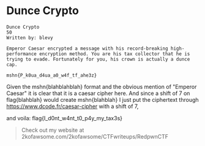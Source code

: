 # Dunce Crypto

```
Dunce Crypto
50
Written by: blevy

Emperor Caesar encrypted a message with his record-breaking high-performance encryption method. You are his tax collector that he is trying to evade. Fortunately for you, his crown is actually a dunce cap.

mshn{P_k0ua_d4ua_a0_w4f_tf_ahe3z}
```


Given the mshn{blahblahblah} format and the obvious mention of "Emperor Caesar" it is clear that it is a caesar cipher here.
And since a shift of 7 on flag{blahblah} would create mshn{blahblah} I just put the ciphertext through https://www.dcode.fr/caesar-cipher with a shift of 7,

and voila: flag{I_d0nt_w4nt_t0_p4y_my_tax3s}






>Check out my website at 2kofawsome.com/2kofawsome/CTFwriteups/RedpwnCTF